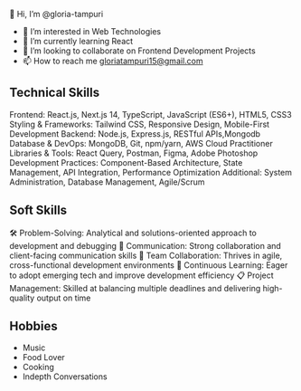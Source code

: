  👋 Hi, I’m @gloria-tampuri
- 👀 I’m interested in Web Technologies
- 🌱 I’m currently learning React
- 💞️ I’m looking to collaborate on Frontend Development Projects
- 📫 How to reach me gloriatampuri15@gmail.com
## Technical Skills
Frontend: React.js, Next.js 14, TypeScript, JavaScript (ES6+), HTML5, CSS3
 Styling & Frameworks: Tailwind CSS, Responsive Design, Mobile-First Development
 Backend: Node.js, Express.js, RESTful APIs,Mongodb
 Database & DevOps: MongoDB, Git, npm/yarn, AWS Cloud Practitioner
 Libraries & Tools: React Query, Postman, Figma, Adobe Photoshop
 Development Practices: Component-Based Architecture, State Management, API Integration, Performance Optimization
 Additional: System Administration, Database Management, Agile/Scrum

## Soft Skills
🛠 Problem-Solving: Analytical and solutions-oriented approach to development and debugging
📣 Communication: Strong collaboration and client-facing communication skills
🤝 Team Collaboration: Thrives in agile, cross-functional development environments
🔄 Continuous Learning: Eager to adopt emerging tech and improve development efficiency
📋 Project Management: Skilled at balancing multiple deadlines and delivering high-quality output on time

## Hobbies
- Music
- Food Lover
- Cooking
- Indepth Conversations

<!---
gloria-tampuri/gloria-tampuri is a ✨ special ✨ repository because its `README.md` (this file) appears on your GitHub profile.
You can click the Preview link to take a look at your changes.
--->
